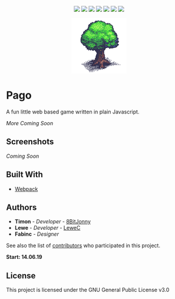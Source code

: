<p align="center">
  <a href="https://github.com/8BitJonny/JsGame" alt="Sponsors on Open Collective">
        <img src="https://tokei.rs/b1/github/8BitJonny/JsGame?category=code" /></a>
  <a href="https://github.com/8BitJonny/JsGame/pulse" alt="Activity">
        <img src="https://img.shields.io/github/commit-activity/m/8BitJonny/JsGame.svg" /></a>
  <a href="https://circleci.com/gh/8BitJonny/JsGame" alt="CircleCI Status">
        <img src="https://circleci.com/gh/8BitJonny/JsGame.svg?style=svg" /></a>
  <a href="https://play-pago.com" alt="Website Status">
        <img src="https://img.shields.io/website/https/www.play-pago.com.svg?up_message=online" /></a>
  <a href="https://observatory.mozilla.org/analyze/www.play-pago.com" alt="Website Grade">
        <img src="https://img.shields.io/mozilla-observatory/grade/www.play-pago.com.svg?label=website%20grade&publish" /></a>
  <a href="https://github.com/8BitJonny/JsGame/blob/master/package.json" alt="Version">
        <img src="https://img.shields.io/github/package-json/v/8BitJonny/JsGame.svg" /></a>
  <a href="https://github.com/8BitJonny/JsGame/blob/master/LICENSE.md" alt="License">
        <img src="https://img.shields.io/github/license/8BitJonny/JsGame.svg" /></a>
</p>
<p align="center">
      <img src="giphy.gif" />
</p>

# Pago
A fun little web based game written in plain Javascript.

*More Coming Soon*

## Screenshots
*Coming Soon*

## Built With 
* [Webpack](https://webpack.js.org/)


## Authors

* **Timon** - *Developer* - [8BitJonny](https://github.com/8BitJonny)
* **Lewe** - *Developer* - [LeweC](https://github.com/LeweC)
* **Fabinc** - *Designer*


See also the list of [contributors](https://github.com/code-smartchain) who participated in this project.

 **Start: 14.06.19**

## License

This project is licensed under the GNU General Public License v3.0

